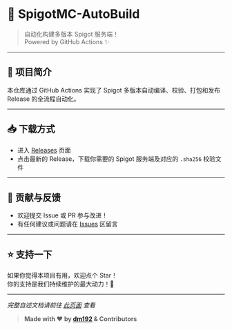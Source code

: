 # 🚀 SpigotMC-AutoBuild

> 自动化构建多版本 Spigot 服务端！  
> Powered by GitHub Actions ✨

---

## 📝 项目简介

本仓库通过 GitHub Actions 实现了 Spigot 多版本自动编译、校验、打包和发布 Release 的全流程自动化。  

---

## 📥 下载方式

- 进入 [Releases](https://github.com/dm192/SpigotMC-AutoBuild/releases) 页面
- 点击最新的 Release，下载你需要的 Spigot 服务端及对应的 `.sha256` 校验文件

---

## 🤝 贡献与反馈

- 欢迎提交 Issue 或 PR 参与改进！
- 有任何建议或问题请在 [Issues](https://github.com/dm192/SpigotMC-AutoBuild/issues) 区留言

---

## ⭐ 支持一下

如果你觉得本项目有用，欢迎点个 Star！  
你的支持是我们持续维护的最大动力！🌟

---

*完整自述文档请前往 [此页面](https://spigotmc.dormant.top/) 查看*

> **Made with ❤️ by [dm192](https://github.com/dm192) & Contributors**
